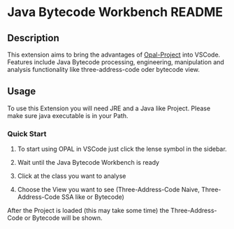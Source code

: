 # Java Bytecode Workbench README

## Description

This extension aims to bring the advantages of [Opal-Project](http://www.opal-project.de/) into VSCode.
Features include Java Bytecode processing, engineering, manipulation and analysis functionality like three-address-code oder bytecode view.

## Usage

To use this Extension you will need JRE and a Java like Project.
Please make sure java executable is in your Path.

### Quick Start

1. To start using OPAL in VSCode just click the lense symbol in the sidebar.

2. Wait until the Java Bytecode Workbench is ready

3. Click at the class you want to analyse

4. Choose the View you want to see (Three-Address-Code Naive, Three-Address-Code SSA like or Bytecode)

After the Project is loaded (this may take some time) the Three-Address-Code or Bytecode will be shown.
